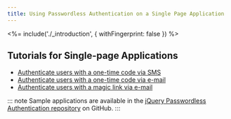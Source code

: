 ```yaml
---
title: Using Passwordless Authentication on a Single Page Application
---
```


<%= include('./_introduction', { withFingerprint: false }) %>

## Tutorials for Single-page Applications

 - [Authenticate users with a one-time code via SMS](/connections/passwordless/spa-sms)
 - [Authenticate users with a one-time code via e-mail](/connections/passwordless/spa-email-code)
 - [Authenticate users with a magic link via e-mail](/connections/passwordless/spa-email-link)

::: note
Sample applications are available in the [jQuery Passwordless Authentication repository](https://github.com/auth0/auth0-jquery-passwordless-sample) on GitHub.
:::
